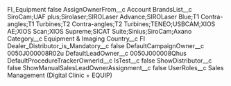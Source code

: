 <?xml version="1.0" encoding="UTF-8"?>
<CustomMetadata xmlns="http://soap.sforce.com/2006/04/metadata" xmlns:xsi="http://www.w3.org/2001/XMLSchema-instance" xmlns:xsd="http://www.w3.org/2001/XMLSchema">
    <label>FI_Equipment</label>
    <protected>false</protected>
    <values>
        <field>AssignOwnerFrom__c</field>
        <value xsi:type="xsd:string">Account</value>
    </values>
    <values>
        <field>BrandsList__c</field>
        <value xsi:type="xsd:string">SiroCam;UAF plus;Sirolaser;SIROLaser Advance;SIROLaser Blue;T1 Contra-angles;T1 Turbines;T2 Contra-angles;T2 Turbines;TENEO;USBCAM;XIOS AE;XIOS Scan;XIOS Supreme;SICAT Suite;Sinius;SiroCam;Axano</value>
    </values>
    <values>
        <field>Category__c</field>
        <value xsi:type="xsd:string">Equipment &amp; Imaging</value>
    </values>
    <values>
        <field>Country__c</field>
        <value xsi:type="xsd:string">FI</value>
    </values>
    <values>
        <field>Dealer_Distributor_is_Mandatory__c</field>
        <value xsi:type="xsd:boolean">false</value>
    </values>
    <values>
        <field>DefaultCampaignOwner__c</field>
        <value xsi:type="xsd:string">0050J000008R02u</value>
    </values>
    <values>
        <field>DefaultLeadOwner__c</field>
        <value xsi:type="xsd:string">0050J000008Qhus</value>
    </values>
    <values>
        <field>DefaultProcedureTrackerOwnerId__c</field>
        <value xsi:nil="true"/>
    </values>
    <values>
        <field>IsTest__c</field>
        <value xsi:type="xsd:boolean">false</value>
    </values>
    <values>
        <field>ShowDistributor__c</field>
        <value xsi:type="xsd:boolean">false</value>
    </values>
    <values>
        <field>ShowManualSalesLeadOwnerAssignment__c</field>
        <value xsi:type="xsd:boolean">false</value>
    </values>
    <values>
        <field>UserRoles__c</field>
        <value xsi:type="xsd:string">Sales Management (Digital Clinic + EQUIP)</value>
    </values>
</CustomMetadata>

